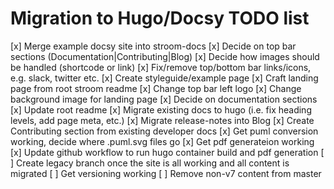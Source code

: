 # Migration to Hugo/Docsy TODO list

[x] Merge example docsy site into stroom-docs
[x] Decide on top bar sections (Documentation|Contributing|Blog)
[x] Decide how images should be handled (shortcode or link)
[x] Fix/remove top/bottom bar links/icons, e.g. slack, twitter etc.
[x] Create styleguide/example page
[x] Craft landing page from root stroom readme
[x] Change top bar left logo
[x] Change background image for landing page
[x] Decide on documentation sections
[x] Update root readme
[x] Migrate existing docs to hugo (i.e. fix heading levels, add page meta, etc.)
[x] Migrate release-notes into Blog
[x] Create Contributing section from existing developer docs
[x] Get puml conversion working, decide where .puml.svg files go
[x] Get pdf generateion working
[x] Update github workflow to run hugo container build and pdf generation
[ ] Create legacy branch once the site is all working and all content is migrated
[ ] Get versioning working
[ ] Remove non-v7 content from master
